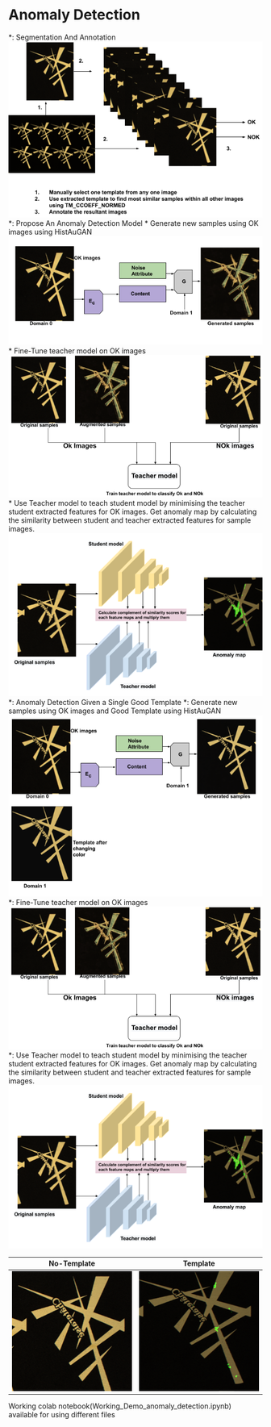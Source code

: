 # Anomaly Detection

*: Segmentation And Annotation
![alt text](data/1-1.png)
*: Propose An Anomaly Detection Model
    * Generate new samples using OK images using HistAuGAN
    ![alt text](data/2-0.png)
    * Fine-Tune teacher model on OK images
    ![alt text](data/2-1.png)
    * Use Teacher model to teach student model by minimising the teacher student extracted features for OK images. Get anomaly map by        calculating the similarity between student and teacher extracted features for sample images.
    ![alt text](data/2-2.png)
*: Anomaly Detection Given a Single Good Template
    *: Generate new samples using OK images and Good Template using HistAuGAN
    ![alt text](data/3-0.png)
    *: Fine-Tune teacher model on OK images
    ![alt text](data/2-1.png)
    *: Use Teacher model to teach student model by minimising the teacher student extracted features for OK images. Get anomaly map by        calculating the similarity between student and teacher extracted features for sample images.
  ![alt text](data/2-2.png)


No-Template|Template
 --- | ---
![alt text](data/scratch_1_1.png) | ![alt text](data/scratch_2_1.png)

Working colab notebook(Working_Demo_anomaly_detection.ipynb) available for using different files 
